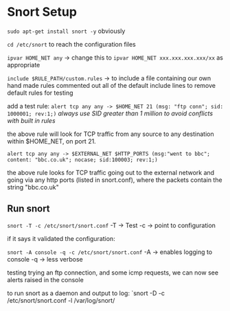 # Snort Setup
`sudo apt-get install snort -y` obviously

`cd /etc/snort` to reach the configuration files

`ipvar HOME_NET any` -> change this to `ipvar HOME_NET xxx.xxx.xxx.xxx/xx` as appropriate

`include $RULE_PATH/custom.rules` -> to include a file containing our own hand made rules
commented out all of the default include lines to remove default rules for testing

add a test rule: `alert tcp any any -> $HOME_NET 21 (msg: "ftp conn"; sid: 1000001; rev:1;)`
*always use SID greater than 1 million to avoid conflicts with built in rules*

the above rule will look for TCP traffic from any source to any destination within $HOME_NET, on port 21.

`alert tcp any any -> $EXTERNAL_NET $HTTP_PORTS (msg:"went to bbc"; content: "bbc.co.uk"; nocase; sid:100003; rev:1;)`

the above rule looks for TCP traffic going out to the external network and going via any http ports (listed in snort.conf), where the packets contain the string "bbc.co.uk"

## Run snort
`snort -T -c /etc/snort/snort.conf`
-T -> Test
-c -> point to configuration

if it says it validated the configuration:

`snort -A console -q -c /etc/snort/snort.conf`
-A -> enables logging to console
-q -> less verbose

testing trying an ftp connection, and some icmp requests, we can now see alerts raised in the console

to run snort as a daemon and output to log:
`snort -D -c /etc/snort/snort.conf -l /var/log/snort/
